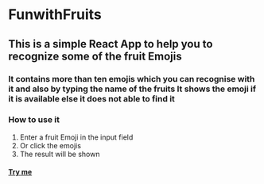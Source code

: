 # FunwithFruits
## This is a simple React App to help you to recognize some of the fruit Emojis 
### It contains more than ten emojis which you can recognise with it and also by typing the name of the fruits It shows the emoji if it is available else it does not able to find it
### How to use it
1. Enter a fruit Emoji in the input field 
2. Or click the emojis 
3. The result will be shown
#### [Try me](https://funwithfruits.netlify.app/)


